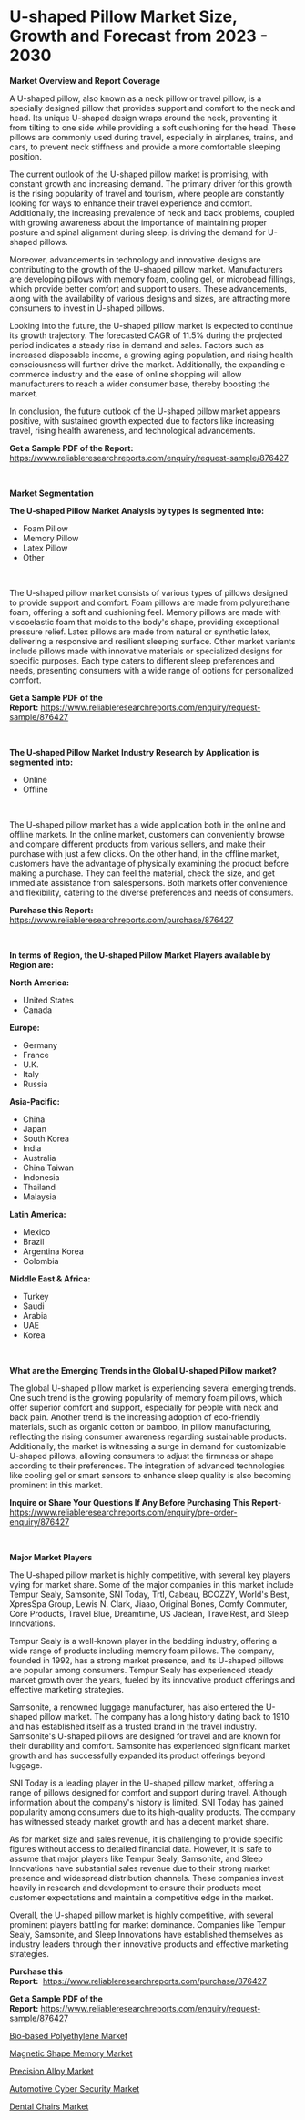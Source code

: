 <p><h1>U-shaped Pillow Market Size, Growth and Forecast from 2023 - 2030</h1></p><p><strong>Market Overview and Report Coverage</strong></p>
<p><p>A U-shaped pillow, also known as a neck pillow or travel pillow, is a specially designed pillow that provides support and comfort to the neck and head. Its unique U-shaped design wraps around the neck, preventing it from tilting to one side while providing a soft cushioning for the head. These pillows are commonly used during travel, especially in airplanes, trains, and cars, to prevent neck stiffness and provide a more comfortable sleeping position.</p><p>The current outlook of the U-shaped pillow market is promising, with constant growth and increasing demand. The primary driver for this growth is the rising popularity of travel and tourism, where people are constantly looking for ways to enhance their travel experience and comfort. Additionally, the increasing prevalence of neck and back problems, coupled with growing awareness about the importance of maintaining proper posture and spinal alignment during sleep, is driving the demand for U-shaped pillows.</p><p>Moreover, advancements in technology and innovative designs are contributing to the growth of the U-shaped pillow market. Manufacturers are developing pillows with memory foam, cooling gel, or microbead fillings, which provide better comfort and support to users. These advancements, along with the availability of various designs and sizes, are attracting more consumers to invest in U-shaped pillows.</p><p>Looking into the future, the U-shaped pillow market is expected to continue its growth trajectory. The forecasted CAGR of 11.5% during the projected period indicates a steady rise in demand and sales. Factors such as increased disposable income, a growing aging population, and rising health consciousness will further drive the market. Additionally, the expanding e-commerce industry and the ease of online shopping will allow manufacturers to reach a wider consumer base, thereby boosting the market.</p><p>In conclusion, the future outlook of the U-shaped pillow market appears positive, with sustained growth expected due to factors like increasing travel, rising health awareness, and technological advancements.</p></p>
<p><strong>Get a Sample PDF of the Report:</strong> <a href="https://www.reliableresearchreports.com/enquiry/request-sample/876427">https://www.reliableresearchreports.com/enquiry/request-sample/876427</a></p>
<p>&nbsp;</p>
<p><strong>Market Segmentation</strong></p>
<p><strong>The U-shaped Pillow Market Analysis by types is segmented into:</strong></p>
<p><ul><li>Foam Pillow</li><li>Memory Pillow</li><li>Latex Pillow</li><li>Other</li></ul></p>
<p>&nbsp;</p>
<p><p>The U-shaped pillow market consists of various types of pillows designed to provide support and comfort. Foam pillows are made from polyurethane foam, offering a soft and cushioning feel. Memory pillows are made with viscoelastic foam that molds to the body's shape, providing exceptional pressure relief. Latex pillows are made from natural or synthetic latex, delivering a responsive and resilient sleeping surface. Other market variants include pillows made with innovative materials or specialized designs for specific purposes. Each type caters to different sleep preferences and needs, presenting consumers with a wide range of options for personalized comfort.</p></p>
<p><strong>Get a Sample PDF of the Report:</strong>&nbsp;<a href="https://www.reliableresearchreports.com/enquiry/request-sample/876427">https://www.reliableresearchreports.com/enquiry/request-sample/876427</a></p>
<p>&nbsp;</p>
<p><strong>The U-shaped Pillow Market Industry Research by Application is segmented into:</strong></p>
<p><ul><li>Online</li><li>Offline</li></ul></p>
<p>&nbsp;</p>
<p><p>The U-shaped pillow market has a wide application both in the online and offline markets. In the online market, customers can conveniently browse and compare different products from various sellers, and make their purchase with just a few clicks. On the other hand, in the offline market, customers have the advantage of physically examining the product before making a purchase. They can feel the material, check the size, and get immediate assistance from salespersons. Both markets offer convenience and flexibility, catering to the diverse preferences and needs of consumers.</p></p>
<p><strong>Purchase this Report:</strong>&nbsp; <a href="https://www.reliableresearchreports.com/purchase/876427">https://www.reliableresearchreports.com/purchase/876427</a></p>
<p>&nbsp;</p>
<p><strong>In terms of Region, the U-shaped Pillow Market Players available by Region are:</strong></p>
<p>
    <p> <strong> North America: </strong>
        <ul>
            <li>United States</li>
            <li>Canada</li>
        </ul>
        </p> 
    <p> <strong> Europe: </strong>
        <ul>
            <li>Germany</li>
            <li>France</li>
            <li>U.K.</li>
            <li>Italy</li>
            <li>Russia</li>
        </ul>
        </p> 
    <p> <strong> Asia-Pacific: </strong>
        <ul>
            <li>China</li>
            <li>Japan</li>
            <li>South Korea</li>
            <li>India</li>
            <li>Australia</li>
            <li>China Taiwan</li>
            <li>Indonesia</li>
            <li>Thailand</li>
            <li>Malaysia</li>
        </ul>
        </p> 
    <p> <strong> Latin America: </strong>
        <ul>
            <li>Mexico</li>
            <li>Brazil</li>
            <li>Argentina Korea</li>
            <li>Colombia</li>
        </ul>
        </p> 
    <p> <strong> Middle East & Africa: </strong>
        <ul>
            <li>Turkey</li>
            <li>Saudi</li>
            <li>Arabia</li>
            <li>UAE</li>
            <li>Korea</li>
        </ul>
    </p>
    </p>
<p>&nbsp;</p>
<p><strong>What are the Emerging Trends in the Global U-shaped Pillow market?</strong></p>
<p><p>The global U-shaped pillow market is experiencing several emerging trends. One such trend is the growing popularity of memory foam pillows, which offer superior comfort and support, especially for people with neck and back pain. Another trend is the increasing adoption of eco-friendly materials, such as organic cotton or bamboo, in pillow manufacturing, reflecting the rising consumer awareness regarding sustainable products. Additionally, the market is witnessing a surge in demand for customizable U-shaped pillows, allowing consumers to adjust the firmness or shape according to their preferences. The integration of advanced technologies like cooling gel or smart sensors to enhance sleep quality is also becoming prominent in this market.</p></p>
<p><strong>Inquire or Share Your Questions If Any Before Purchasing This Report</strong>- <a href="https://www.reliableresearchreports.com/enquiry/pre-order-enquiry/876427">https://www.reliableresearchreports.com/enquiry/pre-order-enquiry/876427</a></p>
<p>&nbsp;</p>
<p><strong>Major Market Players</strong></p>
<p><p>The U-shaped pillow market is highly competitive, with several key players vying for market share. Some of the major companies in this market include Tempur Sealy, Samsonite, SNI Today, Trtl, Cabeau, BCOZZY, World's Best, XpresSpa Group, Lewis N. Clark, Jiaao, Original Bones, Comfy Commuter, Core Products, Travel Blue, Dreamtime, US Jaclean, TravelRest, and Sleep Innovations.</p><p>Tempur Sealy is a well-known player in the bedding industry, offering a wide range of products including memory foam pillows. The company, founded in 1992, has a strong market presence, and its U-shaped pillows are popular among consumers. Tempur Sealy has experienced steady market growth over the years, fueled by its innovative product offerings and effective marketing strategies.</p><p>Samsonite, a renowned luggage manufacturer, has also entered the U-shaped pillow market. The company has a long history dating back to 1910 and has established itself as a trusted brand in the travel industry. Samsonite's U-shaped pillows are designed for travel and are known for their durability and comfort. Samsonite has experienced significant market growth and has successfully expanded its product offerings beyond luggage.</p><p>SNI Today is a leading player in the U-shaped pillow market, offering a range of pillows designed for comfort and support during travel. Although information about the company's history is limited, SNI Today has gained popularity among consumers due to its high-quality products. The company has witnessed steady market growth and has a decent market share.</p><p>As for market size and sales revenue, it is challenging to provide specific figures without access to detailed financial data. However, it is safe to assume that major players like Tempur Sealy, Samsonite, and Sleep Innovations have substantial sales revenue due to their strong market presence and widespread distribution channels. These companies invest heavily in research and development to ensure their products meet customer expectations and maintain a competitive edge in the market.</p><p>Overall, the U-shaped pillow market is highly competitive, with several prominent players battling for market dominance. Companies like Tempur Sealy, Samsonite, and Sleep Innovations have established themselves as industry leaders through their innovative products and effective marketing strategies.</p></p>
<p><strong>Purchase this Report:</strong>&nbsp;&nbsp;<a href="https://www.reliableresearchreports.com/purchase/876427">https://www.reliableresearchreports.com/purchase/876427</a></p>
<p></p>
<p><strong>Get a Sample PDF of the Report:</strong>&nbsp;<a href="https://www.reliableresearchreports.com/enquiry/request-sample/876427">https://www.reliableresearchreports.com/enquiry/request-sample/876427</a></p>
<p><p><a href="https://medium.com/@humanhydrohq/bio-based-polyethylene-market-size-growth-forecast-2023-2030-cb234acb7626">Bio-based Polyethylene Market</a></p><p><a href="https://www.linkedin.com/pulse/magnetic-shape-memory-market-size-growth-forecast-from-bpujc/">Magnetic Shape Memory Market</a></p><p><a href="https://www.linkedin.com/pulse/precision-alloy-market-size-share-global-analysis-report-yi0ec/">Precision Alloy Market</a></p><p><a href="https://www.reportprime.com/automotive-cyber-security-r11616">Automotive Cyber Security Market</a></p><p><a href="https://issuu.com/reportprime-2/docs/dental-chairs-market-size-2030.pptx?fr=xKAE9_zU1NQ">Dental Chairs Market</a></p></p>
